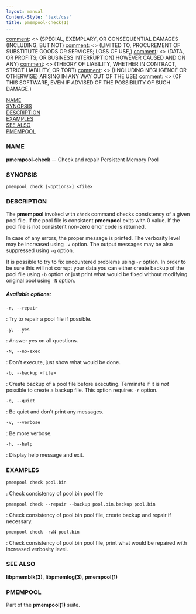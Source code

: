 ```yaml
---
layout: manual
Content-Style: 'text/css'
title: pmempool-check(1)
...
```


[comment]: <> (Copyright 2016, Intel Corporation)

[comment]: <> (Redistribution and use in source and binary forms, with or without)
[comment]: <> (modification, are permitted provided that the following conditions)
[comment]: <> (are met:)
[comment]: <> (    * Redistributions of source code must retain the above copyright)
[comment]: <> (      notice, this list of conditions and the following disclaimer.)
[comment]: <> (    * Redistributions in binary form must reproduce the above copyright)
[comment]: <> (      notice, this list of conditions and the following disclaimer in)
[comment]: <> (      the documentation and/or other materials provided with the)
[comment]: <> (      distribution.)
[comment]: <> (    * Neither the name of the copyright holder nor the names of its)
[comment]: <> (      contributors may be used to endorse or promote products derived)
[comment]: <> (      from this software without specific prior written permission.)

[comment]: <> (THIS SOFTWARE IS PROVIDED BY THE COPYRIGHT HOLDERS AND CONTRIBUTORS)
[comment]: <> ("AS IS" AND ANY EXPRESS OR IMPLIED WARRANTIES, INCLUDING, BUT NOT)
[comment]: <> (LIMITED TO, THE IMPLIED WARRANTIES OF MERCHANTABILITY AND FITNESS FOR)
[comment]: <> (A PARTICULAR PURPOSE ARE DISCLAIMED. IN NO EVENT SHALL THE COPYRIGHT)
[comment]: <> (OWNER OR CONTRIBUTORS BE LIABLE FOR ANY DIRECT, INDIRECT, INCIDENTAL,)
[comment]: <> (SPECIAL, EXEMPLARY, OR CONSEQUENTIAL DAMAGES (INCLUDING, BUT NOT)
[comment]: <> (LIMITED TO, PROCUREMENT OF SUBSTITUTE GOODS OR SERVICES; LOSS OF USE,)
[comment]: <> (DATA, OR PROFITS; OR BUSINESS INTERRUPTION) HOWEVER CAUSED AND ON ANY)
[comment]: <> (THEORY OF LIABILITY, WHETHER IN CONTRACT, STRICT LIABILITY, OR TORT)
[comment]: <> ((INCLUDING NEGLIGENCE OR OTHERWISE) ARISING IN ANY WAY OUT OF THE USE)
[comment]: <> (OF THIS SOFTWARE, EVEN IF ADVISED OF THE POSSIBILITY OF SUCH DAMAGE.)

[comment]: <> (pmempool-check.1 -- man page for pmempool-check)

[NAME](#name)<br />
[SYNOPSIS](#synopsis)<br />
[DESCRIPTION](#description)<br />
[EXAMPLES](#examples)<br />
[SEE ALSO](#see-also)<br />
[PMEMPOOL](#pmempool)<br />

### NAME ###

**pmempool-check** -- Check and repair Persistent Memory Pool

### SYNOPSIS ###

```
pmempool check [<options>] <file>
```

### DESCRIPTION ###

The **pmempool** invoked with `check` command checks consistency of a given pool file. If the pool file is consistent **pmempool** exits with 0 value. If the pool file is not consistent non-zero error code is returned.

In case of any errors, the proper message is printed. The verbosity level may be increased using `-v` option. The output messages may be also suppressed using `-q` option.

It is possible to try to fix encountered problems using `-r` option. In order to be sure this will not corrupt your data you can either create backup of the pool file using `-b` option or just print what would be fixed without modifying original pool using `-N` option.

##### Available options: #####

`-r, --repair`

: Try to repair a pool file if possible.

`-y, --yes`

: Answer yes on all questions.

`-N, --no-exec`

: Don't execute, just show what would be done.

`-b, --backup <file>`

: Create backup of a pool file before executing. Terminate if it is *not*
possible to create a backup file. This option requires `-r` option.

`-q, --quiet`

: Be quiet and don't print any messages.

`-v, --verbose`

: Be more verbose.

`-h, --help`

: Display help message and exit.

### EXAMPLES ###

`pmempool check pool.bin`

: Check consistency of pool.bin pool file

`pmempool check --repair --backup pool.bin.backup pool.bin`

: Check consistency of pool.bin pool file, create backup and repair
if necessary.

`pmempool check -rvN pool.bin`

: Check consistency of pool.bin pool file, print what would be repaired with
increased verbosity level.

### SEE ALSO ###

**libpmemblk(3)**, **libpmemlog(3)**, **pmempool(1)**

### PMEMPOOL ###

Part of the **pmempool(1)** suite.
